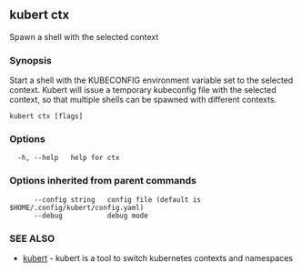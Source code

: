 ## kubert ctx

Spawn a shell with the selected context

### Synopsis

Start a shell with the KUBECONFIG environment variable set to the selected context.
Kubert will issue a temporary kubeconfig file with the selected context, so that multiple shells can be spawned with different contexts.

```
kubert ctx [flags]
```

### Options

```
  -h, --help   help for ctx
```

### Options inherited from parent commands

```
      --config string   config file (default is $HOME/.config/kubert/config.yaml)
      --debug           debug mode
```

### SEE ALSO

* [kubert](kubert.md)	 - kubert is a tool to switch kubernetes contexts and namespaces

